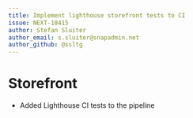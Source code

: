 ```yaml
---
title: Implement lighthouse storefront tests to CI
issue: NEXT-18415
author: Stefan Sluiter
author_email: s.sluiter@snapadmin.net
author_github: @ssltg
---
```

# Storefront
* Added Lighthouse CI tests to the pipeline
